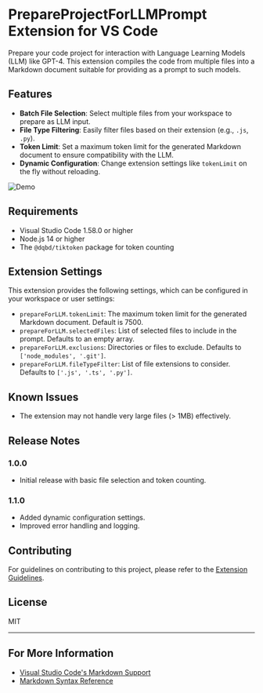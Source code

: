 # PrepareProjectForLLMPrompt Extension for VS Code

Prepare your code project for interaction with Language Learning Models (LLM) like GPT-4. This extension compiles the code from multiple files into a Markdown document suitable for providing as a prompt to such models.

## Features

- **Batch File Selection**: Select multiple files from your workspace to prepare as LLM input.
- **File Type Filtering**: Easily filter files based on their extension (e.g., `.js`, `.py`).
- **Token Limit**: Set a maximum token limit for the generated Markdown document to ensure compatibility with the LLM.
- **Dynamic Configuration**: Change extension settings like `tokenLimit` on the fly without reloading.

![Demo](images/demo.png)  <!-- Replace with actual screenshot or animated gif -->

## Requirements

- Visual Studio Code 1.58.0 or higher
- Node.js 14 or higher
- The `@dqbd/tiktoken` package for token counting

## Extension Settings

This extension provides the following settings, which can be configured in your workspace or user settings:

- `prepareForLLM.tokenLimit`: The maximum token limit for the generated Markdown document. Default is 7500.
- `prepareForLLM.selectedFiles`: List of selected files to include in the prompt. Defaults to an empty array.
- `prepareForLLM.exclusions`: Directories or files to exclude. Defaults to `['node_modules', '.git']`.
- `prepareForLLM.fileTypeFilter`: List of file extensions to consider. Defaults to `['.js', '.ts', '.py']`.

## Known Issues

- The extension may not handle very large files (> 1MB) effectively.

## Release Notes

### 1.0.0

- Initial release with basic file selection and token counting.

### 1.1.0

- Added dynamic configuration settings.
- Improved error handling and logging.

## Contributing

For guidelines on contributing to this project, please refer to the [Extension Guidelines](https://code.visualstudio.com/api/references/extension-guidelines).

## License

MIT

---

## For More Information

- [Visual Studio Code's Markdown Support](http://code.visualstudio.com/docs/languages/markdown)
- [Markdown Syntax Reference](https://help.github.com/articles/markdown-basics/)

